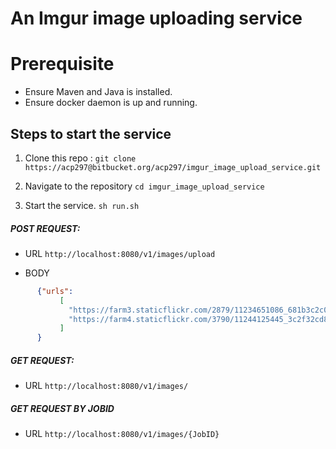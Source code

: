 # An Imgur image uploading service

# Prerequisite
* Ensure Maven and Java is installed.
* Ensure docker daemon is up and running.

## Steps to start the service
1. Clone this repo : 
```git clone https://acp297@bitbucket.org/acp297/imgur_image_upload_service.git```

2. Navigate to the repository
```cd imgur_image_upload_service```

3. Start the service.
```sh run.sh```


##### POST REQUEST:
* URL  ```http://localhost:8080/v1/images/upload```

* BODY 
```json
      {"urls": 
           [
             "https://farm3.staticflickr.com/2879/11234651086_681b3c2c00_b_d.jpg",
             "https://farm4.staticflickr.com/3790/11244125445_3c2f32cd83_k_d.jpg"
           ]
      }
```

##### GET REQUEST:
* URL ```http://localhost:8080/v1/images/```


##### GET REQUEST BY JOBID
* URL ```http://localhost:8080/v1/images/{JobID}```



